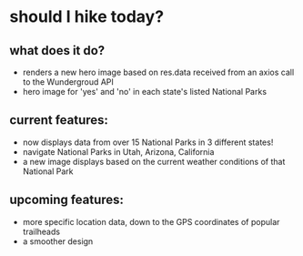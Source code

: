 # should I hike today?

## what does it do?
- renders a new hero image based on res.data received from an axios call to the Wundergroud API
- hero image for 'yes' and 'no' in each state's listed National Parks

## current features:
- now displays data from over 15 National Parks in 3 different states! 
- navigate National Parks in Utah, Arizona, California
- a new image displays based on the current weather conditions of that National Park

## upcoming features:
- more specific location data, down to the GPS coordinates of popular trailheads
- a smoother design